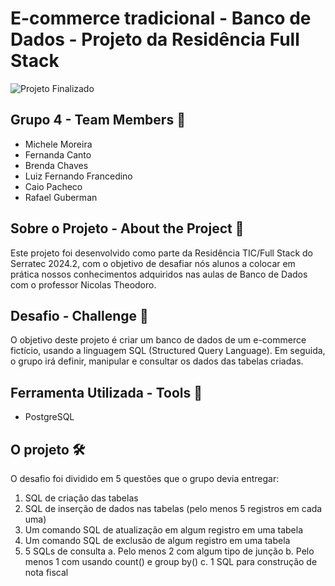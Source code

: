 #  E-commerce tradicional - Banco de Dados - Projeto da Residência Full Stack
![Projeto Finalizado](https://img.shields.io/badge/Status-Projeto%20Finalizado-brightgreen)

## Grupo 4 - Team Members 👥
- Michele Moreira
- Fernanda Canto
- Brenda Chaves
- Luiz Fernando Francedino
- Caio Pacheco
- Rafael Guberman

## Sobre o Projeto - About the Project 📘
Este projeto foi desenvolvido como parte da Residência TIC/Full Stack do Serratec 2024.2, com o objetivo de desafiar nós alunos a colocar em prática nossos conhecimentos adquiridos nas aulas de Banco de Dados com o professor Nicolas Theodoro. 

## Desafio - Challenge 🚀
O objetivo deste projeto é criar um banco de dados de um e-commerce fictício, usando a linguagem SQL (Structured Query Language). Em seguida, o grupo irá definir, manipular e consultar os dados das tabelas criadas.

## Ferramenta Utilizada - Tools 🔧
- PostgreSQL

## O projeto 🛠️
O desafio foi dividido em 5 questões que o grupo devia entregar:
1. SQL de criação das tabelas
2. SQL de inserção de dados nas tabelas (pelo menos 5 registros em
cada uma)
3. Um comando SQL de atualização em algum registro em uma tabela
4. Um comando SQL de exclusão de algum registro em uma tabela
5. 5 SQLs de consulta
  a. Pelo menos 2 com algum tipo de junção
  b. Pelo menos 1 com usando count() e group by()
  c. 1 SQL para construção de nota fiscal

